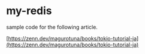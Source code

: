 # my-redis

sample code for the following article.

[https://zenn.dev/magurotuna/books/tokio-tutorial-ja](https://zenn.dev/magurotuna/books/tokio-tutorial-ja)
